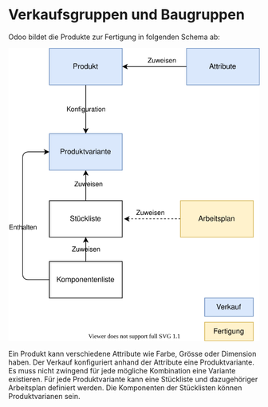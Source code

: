 # Verkaufsgruppen und Baugruppen

Odoo bildet die Produkte zur Fertigung in folgenden Schema ab:

![Theorie Verkaufsgruppen und Baugruppen](assets/Best%20Practice%20Verkaufsgruppen%20und%20Baugruppen.svg)

Ein Produkt kann verschiedene Attribute wie Farbe, Grösse oder Dimension haben. Der Verkauf konfiguriert anhand der Attribute eine Produktvariante. Es muss nicht zwingend für jede mögliche Kombination eine Variante existieren. Für jede Produktvariante kann eine Stückliste und dazugehöriger Arbeitsplan definiert werden. Die Komponenten der Stücklisten können Produktvarianen sein.